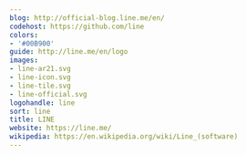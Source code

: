 ```yaml
---
blog: http://official-blog.line.me/en/
codehost: https://github.com/line
colors:
- '#00B900'
guide: http://line.me/en/logo
images:
- line-ar21.svg
- line-icon.svg
- line-tile.svg
- line-official.svg
logohandle: line
sort: line
title: LINE
website: https://line.me/
wikipedia: https://en.wikipedia.org/wiki/Line_(software)
---
```

